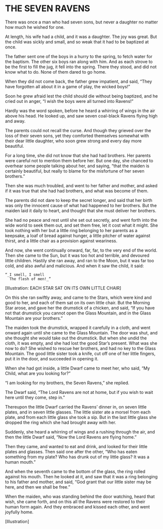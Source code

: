 # THE SEVEN RAVENS


There was once a man who had seven sons, but never a daughter no matter
how much he wished for one.

At length, his wife had a child, and it was a daughter. The joy was
great. But the child was sickly and small, and so weak that it had to
be baptized at once.

The father sent one of the boys in a hurry to the spring, to fetch
water for the baptism. The other six boys ran along with him. And as
each strove to be the first to fill the jug, it fell into the spring.
There they stood, and did not know what to do. None of them dared to go
home.

When they did not come back, the father grew impatient, and said, “They
have forgotten all about it in a game of play, the wicked boys!”

Soon he grew afraid lest the child should die without being baptized,
and he cried out in anger, “I wish the boys were all turned into
Ravens!”

Hardly was the word spoken, before he heard a whirring of wings in
the air above his head. He looked up, and saw seven coal-black Ravens
flying high and away.

The parents could not recall the curse. And though they grieved over
the loss of their seven sons, yet they comforted themselves somewhat
with their dear little daughter, who soon grew strong and every day
more beautiful.

For a long time, she did not know that she had had brothers. Her
parents were careful not to mention them before her. But one day,
she chanced to overhear some people talking about her, and saying,
“that the maiden is certainly beautiful, but really to blame for the
misfortune of her seven brothers.”

Then she was much troubled, and went to her father and mother, and
asked if it was true that she had had brothers, and what was become of
them.

The parents did not dare to keep the secret longer, and said that her
birth was only the innocent cause of what had happened to her brothers.
But the maiden laid it daily to heart, and thought that she must
deliver her brothers.

She had no peace and rest until she set out secretly, and went forth
into the wide world to seek them out, and set them free, let it cost
what it might. She took nothing with her but a little ring belonging
to her parents as a keepsake, a loaf of bread against hunger, a little
pitcher of water against thirst, and a little chair as a provision
against weariness.

And now, she went continually onward, far, far, to the very end of the
world. Then she came to the Sun, but it was too hot and terrible, and
devoured little children. Hastily she ran away, and ran to the Moon,
but it was far too cold, and also awful and malicious. And when it saw
the child, it said:

    “_I smell, I smell
      The flesh of men!_”

[Illustration: EACH STAR SAT ON ITS OWN LITTLE CHAIR]

On this she ran swiftly away, and came to the Stars, which were kind
and good to her, and each of them sat on its own little chair. But the
Morning Star arose, and gave her the drumstick of a chicken, and said,
“If you have not that drumstick you cannot open the Glass Mountain, and
in the Glass Mountain are your brothers.”

The maiden took the drumstick, wrapped it carefully in a cloth, and
went onward again until she came to the Glass Mountain. The door was
shut, and she thought she would take out the drumstick. But when
she undid the cloth, it was empty, and she had lost the good Star’s
present. What was she now to do? She wished to rescue her brothers, and
had no key to the Glass Mountain. The good little sister took a knife,
cut off one of her little fingers, put it in the door, and succeeded in
opening it.

When she had got inside, a little Dwarf came to meet her, who said, “My
Child, what are you looking for?”

“I am looking for my brothers, the Seven Ravens,” she replied.

The Dwarf said, “The Lord Ravens are not at home, but if you wish to
wait here until they come, step in.”

Thereupon the little Dwarf carried the Ravens’ dinner in, on seven
little plates, and in seven little glasses. The little sister ate a
morsel from each plate, and from each little glass she took a sip. But
in the last little glass she dropped the ring which she had brought
away with her.

Suddenly, she heard a whirring of wings and a rushing through the air,
and then the little Dwarf said, “Now the Lord Ravens are flying home.”

Then they came, and wanted to eat and drink, and looked for their
little plates and glasses. Then said one after the other, “Who has
eaten something from my plate? Who has drunk out of my little glass? It
was a human mouth.”

And when the seventh came to the bottom of the glass, the ring rolled
against his mouth. Then he looked at it, and saw that it was a ring
belonging to his father and mother, and said, “God grant that our
little sister may be here, and then we shall be free.”

When the maiden, who was standing behind the door watching, heard that
wish, she came forth, and on this all the Ravens were restored to their
human form again. And they embraced and kissed each other, and went
joyfully home.




[Illustration]

